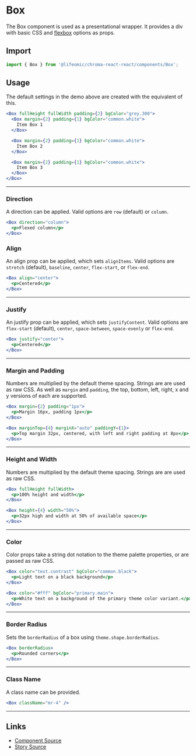 # Box

The Box component is used as a presentational wrapper. It provides a div with
basic CSS and
[flexbox](https://developer.mozilla.org/en-US/docs/Web/CSS/CSS_Flexible_Box_Layout/Basic_Concepts_of_Flexbox)
options as props.

<!-- STORY -->

## Import

```js
import { Box } from '@lifeomic/chroma-react-react/components/Box';
```

## Usage

The default settings in the demo above are created with the equivalent of this.

```jsx
<Box fullHeight fullWidth padding={2} bgColor="grey.300">
  <Box margin={2} padding={1} bgColor="common.white">
    Item Box 1
  </Box>

  <Box margin={2} padding={1} bgColor="common.white">
    Item Box 2
  </Box>

  <Box margin={2} padding={1} bgColor="common.white">
    Item Box 3
  </Box>
</Box>
```

---

### Direction

A direction can be applied. Valid options are `row` (default) or `column`.

```jsx
<Box direction="column">
  <p>Flexed column</p>
</Box>
```

### Align

An align prop can be applied, which sets `alignItems`. Valid options are
`stretch` (default), `baseline`, `center`, `flex-start`, or `flex-end`.

```jsx
<Box align="center">
  <p>Centered</p>
</Box>
```

---

### Justify

An justify prop can be applied, which sets `justifyContent`. Valid options are
`flex-start` (default), `center`, `space-between`, `space-evenly` or `flex-end`.

```jsx
<Box justify="center">
  <p>Centered</p>
</Box>
```

---

### Margin and Padding

Numbers are multiplied by the default theme spacing. Strings are are used as raw
CSS. As well as `margin` and `padding`, the top, bottom, left, right, x and y
versions of each are supported.

```jsx
<Box margin={2} padding="1px">
  <p>Margin 16px, padding 1px</p>
</Box>

<Box marginTop={4} marginX="auto" paddingY={1}>
  <p>Top margin 32px, centered, with left and right padding at 8px</p>
</Box>
```

---

### Height and Width

Numbers are multiplied by the default theme spacing. Strings are are used as raw
CSS.

```jsx
<Box fullHeight fullWidth>
  <p>100% height and width</p>
</Box>

<Box height={4} width="50%">
  <p>32px high and width at 50% of available space</p>
</Box>
```

---

### Color

Color props take a string dot notation to the theme palette properties, or are
passed as raw CSS.

```jsx
<Box color="text.contrast" bgColor="common.black">
  <p>Light text on a black background</p>
</Box>

<Box color="#fff" bgColor="primary.main">
  <p>White text on a background of the primary theme color variant.</p>
</Box>
```

---

### Border Radius

Sets the `borderRadius` of a box using `theme.shape.borderRadius`.

```jsx
<Box borderRadius>
  <p>Rounded corners</p>
</Box>
```

---

### Class Name

A class name can be provided.

```jsx
<Box className="mr-4" />
```

---

## Links

- [Component Source](https://github.com/lifeomic/chroma-react/blob/master/src/components/Box/Box.tsx)
- [Story Source](https://github.com/lifeomic/chroma-react/blob/master/stories/components/Box/Box.stories.tsx)
